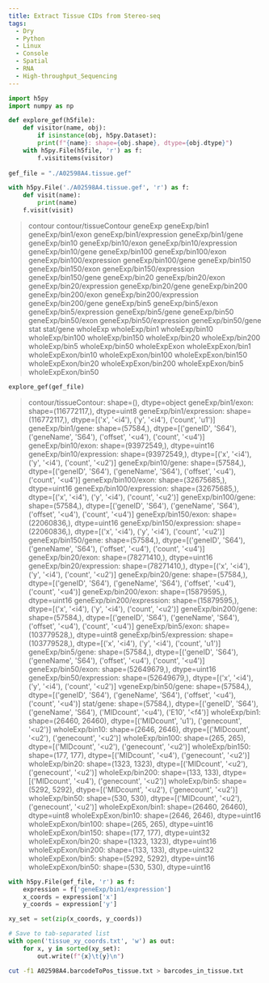 ```yaml
---
title: Extract Tissue CIDs from Stereo-seq
tags:
  - Dry
  - Python
  - Linux
  - Console
  - Spatial
  - RNA
  - High-throughput_Sequencing
---
```

```Python
import h5py
import numpy as np

def explore_gef(h5file):
	def visitor(name, obj):
		if isinstance(obj, h5py.Dataset):
		print(f"{name}: shape={obj.shape}, dtype={obj.dtype}")
	with h5py.File(h5file, 'r') as f:
		f.visititems(visitor)
		
gef_file = "./A02598A4.tissue.gef"

with h5py.File('./A02598A4.tissue.gef', 'r') as f:
	def visit(name):
		print(name)
	f.visit(visit)
```
>contour
>contour/tissueContour
>geneExp
>geneExp/bin1
>geneExp/bin1/exon
>geneExp/bin1/expression
>geneExp/bin1/gene
>geneExp/bin10
>geneExp/bin10/exon
>geneExp/bin10/expression
>geneExp/bin10/gene
>geneExp/bin100
>geneExp/bin100/exon
>geneExp/bin100/expression
>geneExp/bin100/gene
>geneExp/bin150
>geneExp/bin150/exon
>geneExp/bin150/expression
>geneExp/bin150/gene
>geneExp/bin20
>geneExp/bin20/exon
>geneExp/bin20/expression
>geneExp/bin20/gene
>geneExp/bin200
>geneExp/bin200/exon
>geneExp/bin200/expression
>geneExp/bin200/gene
>geneExp/bin5
>geneExp/bin5/exon
>geneExp/bin5/expression
>geneExp/bin5/gene
>geneExp/bin50
>geneExp/bin50/exon
>geneExp/bin50/expression
>geneExp/bin50/gene
>stat
>stat/gene
>wholeExp
>wholeExp/bin1
>wholeExp/bin10
>wholeExp/bin100
>wholeExp/bin150
>wholeExp/bin20
>wholeExp/bin200
>wholeExp/bin5
>wholeExp/bin50
>wholeExpExon
>wholeExpExon/bin1
>wholeExpExon/bin10
>wholeExpExon/bin100
>wholeExpExon/bin150
>wholeExpExon/bin20
>wholeExpExon/bin200
>wholeExpExon/bin5
>wholeExpExon/bin50

```Python
explore_gef(gef_file)
```
>contour/tissueContour: shape=(), dtype=object
>geneExp/bin1/exon: shape=(116772117,), dtype=uint8
>geneExp/bin1/expression: shape=(116772117,), dtype=[('x', '<i4'), ('y', '<i4'), ('count', 'u1')]
>geneExp/bin1/gene: shape=(57584,), dtype=[('geneID', 'S64'), ('geneName', 'S64'), ('offset', '<u4'), ('count', '<u4')]
>geneExp/bin10/exon: shape=(93972549,), dtype=uint16
>geneExp/bin10/expression: shape=(93972549,), dtype=[('x', '<i4'), ('y', '<i4'), ('count', '<u2')]
>geneExp/bin10/gene: shape=(57584,), dtype=[('geneID', 'S64'), ('geneName', 'S64'), ('offset', '<u4'), ('count', '<u4')]
>geneExp/bin100/exon: shape=(32675685,), dtype=uint16
>geneExp/bin100/expression: shape=(32675685,), dtype=[('x', '<i4'), ('y', '<i4'), ('count', '<u2')]
>geneExp/bin100/gene: shape=(57584,), dtype=[('geneID', 'S64'), ('geneName', 'S64'), ('offset', '<u4'), ('count', '<u4')]
>geneExp/bin150/exon: shape=(22060836,), dtype=uint16
>geneExp/bin150/expression: shape=(22060836,), dtype=[('x', '<i4'), ('y', '<i4'), ('count', '<u2')]
>geneExp/bin150/gene: shape=(57584,), dtype=[('geneID', 'S64'), ('geneName', 'S64'), ('offset', '<u4'), ('count', '<u4')]
>geneExp/bin20/exon: shape=(78271410,), dtype=uint16
>geneExp/bin20/expression: shape=(78271410,), dtype=[('x', '<i4'), ('y', '<i4'), ('count', '<u2')]
>geneExp/bin20/gene: shape=(57584,), dtype=[('geneID', 'S64'), ('geneName', 'S64'), ('offset', '<u4'), ('count', '<u4')]
>geneExp/bin200/exon: shape=(15879595,), dtype=uint16
>geneExp/bin200/expression: shape=(15879595,), dtype=[('x', '<i4'), ('y', '<i4'), ('count', '<u2')]
>geneExp/bin200/gene: shape=(57584,), dtype=[('geneID', 'S64'), ('geneName', 'S64'), ('offset', '<u4'), ('count', '<u4')]
>geneExp/bin5/exon: shape=(103779528,), dtype=uint8
>geneExp/bin5/expression: shape=(103779528,), dtype=[('x', '<i4'), ('y', '<i4'), ('count', 'u1')]
>geneExp/bin5/gene: shape=(57584,), dtype=[('geneID', 'S64'), ('geneName', 'S64'), ('offset', '<u4'), ('count', '<u4')]
>geneExp/bin50/exon: shape=(52649679,), dtype=uint16
>geneExp/bin50/expression: shape=(52649679,), dtype=[('x', '<i4'), ('y', '<i4'), ('count', '<u2')]
vgeneExp/bin50/gene: shape=(57584,), dtype=[('geneID', 'S64'), ('geneName', 'S64'), ('offset', '<u4'), ('count', '<u4')]
>stat/gene: shape=(57584,), dtype=[('geneID', 'S64'), ('geneName', 'S64'), ('MIDcount', '<u4'), ('E10', '<f4')]
>wholeExp/bin1: shape=(26460, 26460), dtype=[('MIDcount', 'u1'), ('genecount', '<u2')]
>wholeExp/bin10: shape=(2646, 2646), dtype=[('MIDcount', '<u2'), ('genecount', '<u2')]
>wholeExp/bin100: shape=(265, 265), dtype=[('MIDcount', '<u2'), ('genecount', '<u2')]
>wholeExp/bin150: shape=(177, 177), dtype=[('MIDcount', '<u4'), ('genecount', '<u2')]
>wholeExp/bin20: shape=(1323, 1323), dtype=[('MIDcount', '<u2'), ('genecount', '<u2')]
>wholeExp/bin200: shape=(133, 133), dtype=[('MIDcount', '<u4'), ('genecount', '<u2')]
>wholeExp/bin5: shape=(5292, 5292), dtype=[('MIDcount', '<u2'), ('genecount', '<u2')]
>wholeExp/bin50: shape=(530, 530), dtype=[('MIDcount', '<u2'), ('genecount', '<u2')]
>wholeExpExon/bin1: shape=(26460, 26460), dtype=uint8
>wholeExpExon/bin10: shape=(2646, 2646), dtype=uint16
>wholeExpExon/bin100: shape=(265, 265), dtype=uint16
>wholeExpExon/bin150: shape=(177, 177), dtype=uint32
>wholeExpExon/bin20: shape=(1323, 1323), dtype=uint16
>wholeExpExon/bin200: shape=(133, 133), dtype=uint32
>wholeExpExon/bin5: shape=(5292, 5292), dtype=uint16
>wholeExpExon/bin50: shape=(530, 530), dtype=uint16

```Python
with h5py.File(gef_file, 'r') as f:
	expression = f['geneExp/bin1/expression']
	x_coords = expression['x']
	y_coords = expression['y']
```

```Python
xy_set = set(zip(x_coords, y_coords))

# Save to tab-separated list
with open('tissue_xy_coords.txt', 'w') as out:
	for x, y in sorted(xy_set):
		out.write(f"{x}\t{y}\n")
```

```bash
cut -f1 A02598A4.barcodeToPos_tissue.txt > barcodes_in_tissue.txt
```
